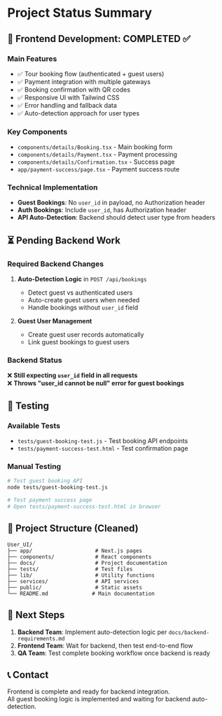 # Project Status Summary

## 🎯 Frontend Development: COMPLETED ✅

### Main Features
- ✅ Tour booking flow (authenticated + guest users)
- ✅ Payment integration with multiple gateways
- ✅ Booking confirmation with QR codes
- ✅ Responsive UI with Tailwind CSS
- ✅ Error handling and fallback data
- ✅ Auto-detection approach for user types

### Key Components
- `components/details/Booking.tsx` - Main booking form
- `components/details/Payment.tsx` - Payment processing
- `components/details/Confirmation.tsx` - Success page
- `app/payment-success/page.tsx` - Payment success route

### Technical Implementation
- **Guest Bookings**: No `user_id` in payload, no Authorization header
- **Auth Bookings**: Include `user_id`, has Authorization header
- **API Auto-Detection**: Backend should detect user type from headers

## ⏳ Pending Backend Work

### Required Backend Changes
1. **Auto-Detection Logic** in `POST /api/bookings`
   - Detect guest vs authenticated users
   - Auto-create guest users when needed
   - Handle bookings without `user_id` field

2. **Guest User Management**
   - Create guest user records automatically
   - Link guest bookings to guest users

### Backend Status
❌ **Still expecting `user_id` field in all requests**  
❌ **Throws "user_id cannot be null" error for guest bookings**

## 🧪 Testing

### Available Tests
- `tests/guest-booking-test.js` - Test booking API endpoints
- `tests/payment-success-test.html` - Test confirmation page

### Manual Testing
```bash
# Test guest booking API
node tests/guest-booking-test.js

# Test payment success page
# Open tests/payment-success-test.html in browser
```

## 📁 Project Structure (Cleaned)
```
User_UI/
├── app/                    # Next.js pages
├── components/             # React components
├── docs/                   # Project documentation
├── tests/                  # Test files
├── lib/                    # Utility functions
├── services/               # API services
├── public/                 # Static assets
└── README.md              # Main documentation
```

## 🚀 Next Steps
1. **Backend Team**: Implement auto-detection logic per `docs/backend-requirements.md`
2. **Frontend Team**: Wait for backend, then test end-to-end flow
3. **QA Team**: Test complete booking workflow once backend is ready

## 📞 Contact
Frontend is complete and ready for backend integration.  
All guest booking logic is implemented and waiting for backend auto-detection.

